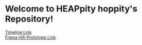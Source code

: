 <h1>Welcome to HEAPpity hoppity's Repository!</h1>
<p>
  <a href="https://docs.google.com/document/d/1MCZOYWnG-H7wjF6h4rYpXVkEh9bl84JW21kH1fjNNvU/edit?usp=sharing">Timeline Link</a>
  <br>
  <a href="https://www.figma.com/proto/tcBiYWpG4CkybiDOifpFqs/Hifi-Heappity-Hoppity?node-id=0-1&t=mC8ERiAmy5J06a5L-1">Figma Hifi Prototype Link</a>
  
</p>
